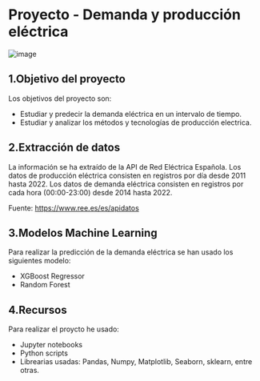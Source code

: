 # Proyecto - Demanda y producción eléctrica

![image](https://user-images.githubusercontent.com/99116361/193780617-203bc4a8-f31f-4650-a12f-d3b64b5b091e.png)

## 1.Objetivo del proyecto
Los objetivos del proyecto son:
  - Estudiar y predecir la demanda eléctrica en un intervalo de tiempo.
  - Estudiar y analizar los métodos y tecnologías de producción electrica.
  
## 2.Extracción de datos
La información se ha extraído de la API de Red Eléctrica Española. Los datos de producción eléctrica consisten en registros por día desde 2011 hasta 2022. Los datos de demanda eléctrica consisten en registros por cada hora (00:00-23:00) desde 2014 hasta 2022.

Fuente: https://www.ree.es/es/apidatos

## 3.Modelos Machine Learning
Para realizar la predicción de la demanda eléctrica se han usado los siguientes modelo:
  - XGBoost Regressor
  - Random Forest
  
## 4.Recursos
Para realizar el proycto he usado:
  - Jupyter notebooks
  - Python scripts
  - Librearias usadas: Pandas, Numpy, Matplotlib, Seaborn, sklearn, entre otras.
